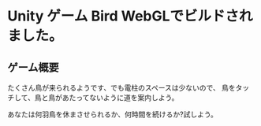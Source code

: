 # Unity ゲーム Bird WebGLでビルドされました。
<!--*ほかの言語のREADMEファイル: [English](README.md), [日本語](README.ja.md), [中文](README.zh-tw.md)-->
## ゲーム概要  
たくさん鳥が来られるようです、でも電柱のスペースは少ないので、
鳥をタッチして、鳥と鳥があたってないように道を案内しよう。

あなたは何羽鳥を休まさせられるか、何時間を続けるか?試しよう。
